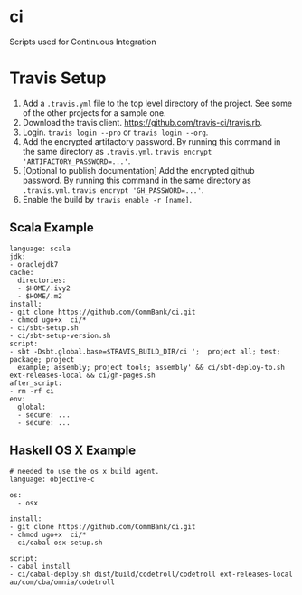 ci
==

Scripts used for Continuous Integration


Travis Setup
============

1. Add a `.travis.yml` file to the top level directory of the project. See some of the other projects for a sample one.
1. Download the travis client. https://github.com/travis-ci/travis.rb.
1. Login. `travis login --pro` or `travis login --org`.
1. Add the encrypted artifactory password. By running this command in the same directory as `.travis.yml`. `travis encrypt 'ARTIFACTORY_PASSWORD=...'`.
1. [Optional to publish documentation] Add the encrypted github password. By running this command in the same directory as `.travis.yml`. `travis encrypt 'GH_PASSWORD=...'`.
1. Enable the build by `travis enable -r [name]`.


Scala Example
-------------

```
language: scala
jdk:
- oraclejdk7
cache:
  directories:
  - $HOME/.ivy2
  - $HOME/.m2
install:
- git clone https://github.com/CommBank/ci.git
- chmod ugo+x  ci/*
- ci/sbt-setup.sh
- ci/sbt-setup-version.sh
script:
- sbt -Dsbt.global.base=$TRAVIS_BUILD_DIR/ci ';  project all; test; package; project
  example; assembly; project tools; assembly' && ci/sbt-deploy-to.sh ext-releases-local && ci/gh-pages.sh
after_script:
- rm -rf ci
env:
  global:
  - secure: ...
  - secure: ...
```

Haskell OS X Example
--------------------

```
# needed to use the os x build agent.
language: objective-c

os:
  - osx

install:  
- git clone https://github.com/CommBank/ci.git
- chmod ugo+x  ci/*
- ci/cabal-osx-setup.sh

script:
- cabal install
- ci/cabal-deploy.sh dist/build/codetroll/codetroll ext-releases-local au/com/cba/omnia/codetroll

```

